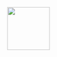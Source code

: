 

<div align="center">
  <img height="100" width="100" src="https://i.imgur.com/norONJI_d.webp?maxwidth=760&fidelity=grand"  />
</div>
